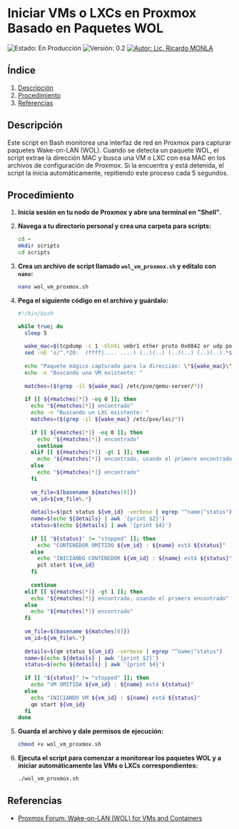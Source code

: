 # Iniciar VMs o LXCs en Proxmox Basado en Paquetes WOL

![Estado: En Producción](https://img.shields.io/badge/Estado-En%20Producción-yellow)
![Versión: 0.2](https://img.shields.io/badge/Versión-0.2-yellow)
[![Autor: Lic. Ricardo MONLA](https://img.shields.io/badge/Autor-Lic.%20Ricardo%20MONLA-orange)](mailto:rmonla@gmail.com)

## Índice

1. [Descripción](#descripción)
2. [Procedimiento](#procedimiento)
3. [Referencias](#referencias)

## Descripción

Este script en Bash monitorea una interfaz de red en Proxmox para capturar paquetes Wake-on-LAN (WOL). Cuando se detecta un paquete WOL, el script extrae la dirección MAC y busca una VM o LXC con esa MAC en los archivos de configuración de Proxmox. Si la encuentra y está detenida, el script la inicia automáticamente, repitiendo este proceso cada 5 segundos.

## Procedimiento

1. **Inicia sesión en tu nodo de Proxmox y abre una terminal en "Shell".**

2. **Navega a tu directorio personal y crea una carpeta para scripts:**
   ```bash
   cd ~
   mkdir scripts
   cd scripts
   ```

3. **Crea un archivo de script llamado `wol_vm_proxmox.sh` y edítalo con `nano`:**
   ```bash
   nano wol_vm_proxmox.sh
   ```

4. **Pega el siguiente código en el archivo y guárdalo:**
   ```bash
   #!/bin/bash

   while true; do
     sleep 5
     
     wake_mac=$(tcpdump -c 1 -UlnXi vmbr1 ether proto 0x0842 or udp port 9 2>/dev/null |\
     sed -nE 's/^.*20:  (ffff|.... ....) (..)(..) (..)(..) (..)(..).*$/\2:\3:\4:\5:\6:\7/p')
     
     echo "Paquete mágico capturado para la dirección: \"${wake_mac}\""
     echo -n "Buscando una VM existente: "
     
     matches=($(grep -il ${wake_mac} /etc/pve/qemu-server/*))
     
     if [[ ${#matches[*]} -eq 0 ]]; then
       echo "${#matches[*]} encontrado"
       echo -n "Buscando un LXC existente: "
       matches=($(grep -il ${wake_mac} /etc/pve/lxc/*))
       
       if [[ ${#matches[*]} -eq 0 ]]; then
         echo "${#matches[*]} encontrado"
         continue
       elif [[ ${#matches[*]} -gt 1 ]]; then
         echo "${#matches[*]} encontrado, usando el primero encontrado"
       else
         echo "${#matches[*]} encontrado"
       fi
       
       vm_file=$(basename ${matches[0]})
       vm_id=${vm_file%.*}
       
       details=$(pct status ${vm_id} -verbose | egrep "^name|^status")
       name=$(echo ${details} | awk '{print $2}')
       status=$(echo ${details} | awk '{print $4}')
       
       if [[ "${status}" != "stopped" ]]; then
         echo "CONTENEDOR OMITIDO ${vm_id} : ${name} está ${status}"
       else
         echo "INICIANDO CONTENEDOR ${vm_id} : ${name} está ${status}"
         pct start ${vm_id}
       fi
       
       continue
     elif [[ ${#matches[*]} -gt 1 ]]; then
       echo "${#matches[*]} encontrado, usando el primero encontrado"
     else
       echo "${#matches[*]} encontrado"
     fi
     
     vm_file=$(basename ${matches[0]})
     vm_id=${vm_file%.*}
     
     details=$(qm status ${vm_id} -verbose | egrep "^name|^status")
     name=$(echo ${details} | awk '{print $2}')
     status=$(echo ${details} | awk '{print $4}')
     
     if [[ "${status}" != "stopped" ]]; then
       echo "VM OMITIDA ${vm_id} : ${name} está ${status}"
     else
       echo "INICIANDO VM ${vm_id} : ${name} está ${status}"
       qm start ${vm_id}
     fi
   done
   ```

5. **Guarda el archivo y dale permisos de ejecución:**
   ```bash
   chmod +x wol_vm_proxmox.sh
   ```

6. **Ejecuta el script para comenzar a monitorear los paquetes WOL y a iniciar automáticamente las VMs o LXCs correspondientes:**
   ```bash
   ./wol_vm_proxmox.sh
   ```

## Referencias

- [Proxmox Forum: Wake-on-LAN (WOL) for VMs and Containers](https://forum.proxmox.com/threads/wake-on-lan-wol-for-vms-and-containers.143879/)
